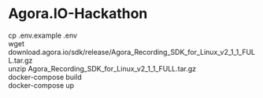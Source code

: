 # Agora.IO-Hackathon  
cp .env.example .env  
wget download.agora.io/sdk/release/Agora_Recording_SDK_for_Linux_v2_1_1_FULL.tar.gz  
unzip Agora_Recording_SDK_for_Linux_v2_1_1_FULL.tar.gz  
docker-compose build  
docker-compose up  
